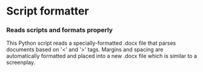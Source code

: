 # Script formatter

### Reads scripts and formats properly

This Python script reads a specially-formatted .docx file
that parses documents based on '<' and '>' tags.
Margins and spacing are automatically formatted and placed
into a new .docx file which is similar to a screenplay.
